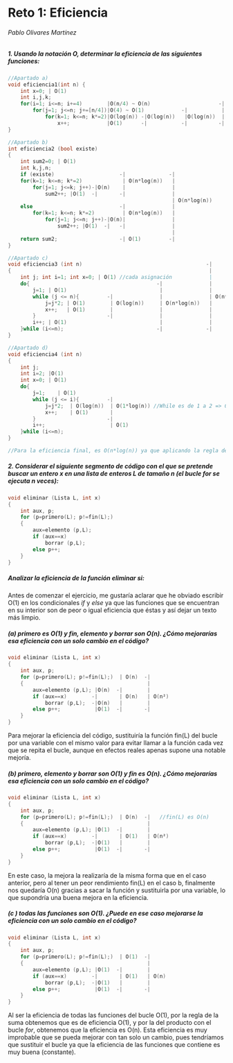 # Reto 1: Eficiencia

###### Pablo Olivares Martínez

##### 1. Usando la notación O, determinar la eficiencia de las siguientes funciones:

```c++
//Apartado a)
void eficiencia1(int n) {
	int x=0; | O(1)
    int i,j,k;
	for(i=1; i<=n; i+=4)		|O(n/4)	~ O(n)						-|
		for(j=1; j<=n; j+=[n/4])|O(4) ~ O(1)			-|			 | O(n*log(n))
			for(k=1; k<=n; k*=2)|O(log(n)) -|O(log(n))	 |O(log(n))	 |
				x++;			|O(1)	   -|			-|			-|
}
```

```c++
//Apartado b)
int eficiencia2 (bool existe)
{
	int sum2=0; | O(1)
    int k,j,n;
	if (existe)						-|				-|
	for(k=1; k<=n; k*=2)			 | O(n*log(n))	 |
		for(j=1; j<=k; j++)-|O(n)	 |				 |
			sum2++; |O(1)  -|		-|				 |
                									 | O(n*log(n))
	else							-|				 |
		for(k=1; k<=n; k*=2)		 | O(n*log(n))	 |
			for(j=1; j<=n; j++)-|O(n)|				 |
				sum2++; |O(1)  -|	-|				 |
                    								 |
	return sum2;					-| O(1)			-|
}
```

```c++
//Apartado c)
void eficiencia3 (int n)										-|
{																 |
	int j; int i=1; int x=0; | O(1) //cada asignación			 |
	do{											-|				 |
		j=1; | O(1)								 |				 |
		while (j <= n){			-|				 |				 | O(n*log(n))
			j=j*2; | O(1)		 | O(log(n))	 | O(n*log(n))	 |
			x++;   | O(1)		 |				 |				 |
		}						-|				 |				 |
		i++; | O(1)								 |				 |
	}while (i<=n);								-|				-|
}
```

```c++
//Apartado d)
void eficiencia4 (int n)																  -|
{																						   |
	int j;																				   |
    int i=2; |O(1)																		   |
    int x=0; | O(1)																		   |
	do{																		-|			   |
		j=1;	| O(1)														 |   		   |
		while (j <= i){			-|											 |			   |
			j=j*2;	| O(log(n))	 | O(1*log(n)) //While es de 1 a 2 => O(1)	 | O(n*log(n)) |
			x++;	| O(1)		 |											 |			   |
		}						-|											 |			   |
		i++;					 | O(1)										 |			   |
	}while (i<=n);															-|			  -|
}

//Para la eficiencia final, es O(n*log(n)) ya que aplicando la regla de la suma con la asignación de valores de arriba, sale este resultado (no lo he puesto directamente en su sitio porque no cabía).
```



##### 2. Considerar el siguiente segmento de código con el que se pretende buscar un entero x en una lista de enteros L de tamaño n (el bucle for se ejecuta n veces):

```c++
void eliminar (Lista L, int x)
{
	int aux, p;
	for (p=primero(L); p!=fin(L);)
	{
		aux=elemento (p,L);
		if (aux==x)
			borrar (p,L);
		else p++;
	}
}
```

##### Analizar la eficiencia de la función eliminar si:

Antes de comenzar el ejercicio, me gustaría aclarar que he obviado escribir O(1) en los condicionales *if* y *else* ya que las funciones que se encuentran en su interior son de peor o igual eficiencia que éstas y así dejar un texto más limpio.

##### (a) primero es O(1) y fin, elemento y borrar son O(n). ¿Cómo mejorarías esa eficiencia con un solo cambio en el código?

```c++
void eliminar (Lista L, int x)
{
	int aux, p;
	for (p=primero(L); p!=fin(L);)	| O(n)	-|
	{										 |
		aux=elemento (p,L); |O(n)  -|		 |
		if (aux==x)    	   -|		| O(n)	 | O(n²)
			borrar (p,L);  -|O(n)	|		 |
		else p++;		   	|O(1)  -|		-|
	}
}
```

Para mejorar la eficiencia del código, sustituiría la función fin(L) del bucle por una variable con el mismo valor para evitar llamar a la función cada vez que se repita el bucle, aunque en efectos reales apenas supone una notable mejoría.

##### (b) primero, elemento y borrar son O(1) y fin es O(n). ¿Cómo mejorarías esa eficiencia con un solo cambio en el código?

```c++
void eliminar (Lista L, int x)
{
	int aux, p;
	for (p=primero(L); p!=fin(L);)	| O(n)	-|   //fin(L) es O(n)
	{										 |
		aux=elemento (p,L); |O(1)  -|		 |
		if (aux==x)    	   -|		| O(1)	 | O(n²)
			borrar (p,L);  -|O(1)	|		 |
		else p++;		   	|O(1)  -|		-|
	}
}
```

En este caso, la mejora la realizaría de la misma forma que en el caso anterior, pero al tener un peor rendimiento fin(L) en el caso b, finalmente nos quedaría O(n) gracias a sacar la función y sustituirla por una variable, lo que supondría una buena mejora en la eficiencia.

##### (c ) todas las funciones son O(1). ¿Puede en ese caso mejorarse la eficiencia con un solo cambio en el código?

```c++
void eliminar (Lista L, int x)
{
	int aux, p;
	for (p=primero(L); p!=fin(L);)	| O(1)	-|
	{										 |
		aux=elemento (p,L); |O(1)  -|		 |
		if (aux==x)    	   -|		| O(1)	 | O(n)
			borrar (p,L);  -|O(1)	|		 |
		else p++;		   	|O(1)  -|		-|
	}
}
```

Al ser la eficiencia de todas las funciones del bucle O(1), por la regla de la suma obtenemos que es de eficiencia O(1), y por la del producto con el bucle *for*, obtenemos que la eficiencia es O(n). Esta eficiencia es muy improbable que se pueda mejorar con tan solo un cambio, pues tendríamos que sustituir el bucle ya que la eficiencia de las funciones que contiene es muy buena (constante).